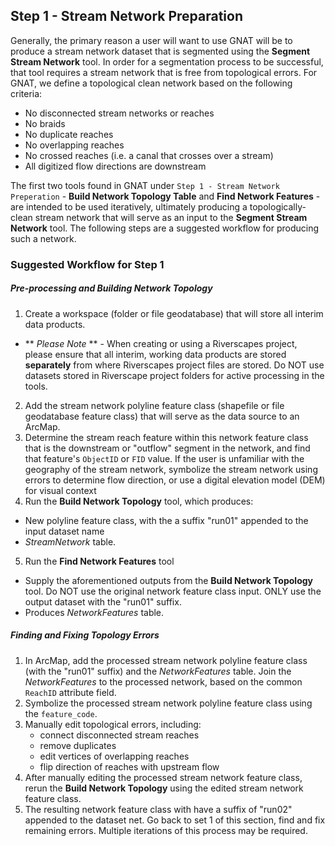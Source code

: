 ## Step 1 - Stream Network Preparation

Generally, the primary reason a user will want to use GNAT will be to produce a stream network dataset that is segmented using the **Segment Stream Network** tool.  In order for a segmentation process to be successful, that tool requires a stream network that is free from topological errors. For GNAT, we define a topological clean network based on the following criteria:

* No disconnected stream networks or reaches
* No braids
* No duplicate reaches
* No overlapping reaches
* No crossed reaches (i.e. a canal that crosses over a stream)
* All digitized flow directions are downstream

The first two tools found in GNAT under `Step 1 - Stream Network Preperation` - **Build Network Topology Table** and **Find Network Features** - are intended to be used iteratively, ultimately producing a topologically-clean stream network that will serve as an input to the **Segment Stream Network** tool.  The following steps are a suggested workflow for producing such a network.

### Suggested Workflow for Step 1

##### Pre-processing and Building Network Topology

1. Create a workspace (folder or file geodatabase) that will store all interim data products.
  * ** *Please Note* ** - When creating or using a Riverscapes project, please ensure that all interim, working data products are stored **separately** from where Riverscapes project files are stored.  Do NOT use datasets stored in Riverscape project folders for active processing in the tools.
2. Add the stream network polyline feature class (shapefile or file geodatabase feature class) that will serve as the data source to an ArcMap.
3. Determine the stream reach feature within this network feature class that is the downstream or "outflow" segment in the network, and find that feature's `ObjectID` or `FID` value. If the user is unfamiliar with the geography of the stream network, symbolize the stream network using errors to determine flow direction, or use a digital elevation model (DEM) for visual context 
4. Run the **Build Network Topology** tool, which produces:
  * New polyline feature class, with the a suffix "run01" appended to the input dataset name
  * _StreamNetwork_ table.
5. Run the **Find Network Features** tool
  * Supply the aforementioned outputs from the **Build Network Topology** tool. Do NOT use the original network feature class input.  ONLY use the output dataset with the 
"run01" suffix.
  * Produces _NetworkFeatures_ table.

##### Finding and Fixing Topology Errors
1. In ArcMap, add the processed stream network polyline feature class (with the "run01" suffix) and the _NetworkFeatures_ table.  Join the _NetworkFeatures_ to the processed network, based on the common `ReachID` attribute field.
2. Symbolize the processed stream network polyline feature class using the `feature_code`.
3. Manually edit topological errors, including:
	- connect disconnected stream reaches
	- remove duplicates
	- edit vertices of overlapping reaches
	- flip direction of reaches with upstream flow
4. After manually editing the processed stream network feature class, rerun the **Build Network Topology** using the edited stream network feature class.
5. The resulting network feature class with have a suffix of "run02" appended to the dataset net.  Go back to set 1 of this section, find and fix remaining errors.  Multiple iterations of this process may be required.